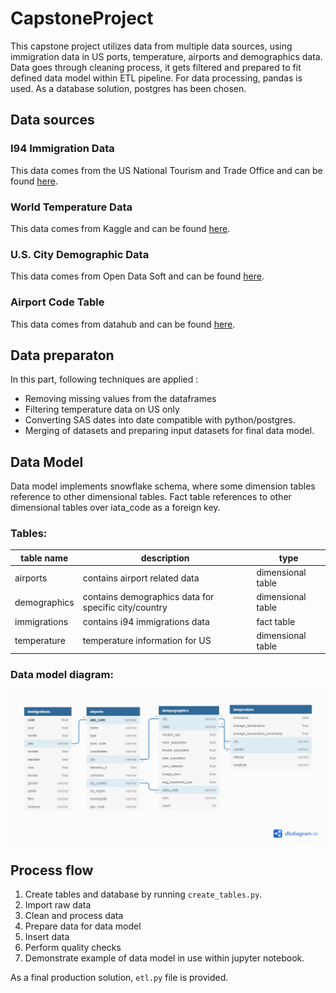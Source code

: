# CapstoneProject

This capstone project utilizes data from multiple data sources, using immigration data in US ports, temperature, airports and demographics data. Data goes through cleaning process, it gets filtered and prepared to fit defined data model within ETL pipeline. For data processing, pandas is used. As a database solution, postgres has been chosen.

## Data sources

### I94 Immigration Data
This data comes from the US National Tourism and Trade Office and can be found [here](https://www.trade.gov/national-travel-and-tourism-office).

### World Temperature Data
This data comes from Kaggle and can be found [here](https://www.kaggle.com/berkeleyearth/climate-change-earth-surface-temperature-data).

### U.S. City Demographic Data
This data comes from Open Data Soft and can be found [here](https://public.opendatasoft.com/explore/dataset/us-cities-demographics/export/).

### Airport Code Table
This data comes from datahub and can be found [here](https://datahub.io/core/airport-codes#data).

## Data preparaton

In this part, following techniques are applied :
* Removing missing values from the dataframes
* Filtering temperature data on US only
* Converting SAS dates into date compatible with python/postgres.
* Merging of datasets and preparing input datasets for final data model.

## Data Model
Data model implements snowflake schema, where some dimension tables reference to other dimensional tables.
Fact table references to other dimensional tables over iata_code as a foreign key.

### Tables:
| table name | description | type |
| ------- | ----------- | ----------- |
| airports | contains airport related data | dimensional table |
| demographics | contains demographics data for specific city/country | dimensional table |
| immigrations | contains i94 immigrations data | fact table |
| temperature | temperature information for US | dimensional table |


### Data model diagram:
![Pipeline Diagram](data_model_diagram.png)

## Process flow

1. Create tables and database by running `create_tables.py`.
2. Import raw data
3. Clean and process data
4. Prepare data for data model
5. Insert data
6. Perform quality checks
6. Demonstrate example of data model in use within jupyter notebook.

As a final production solution, `etl.py` file is provided.